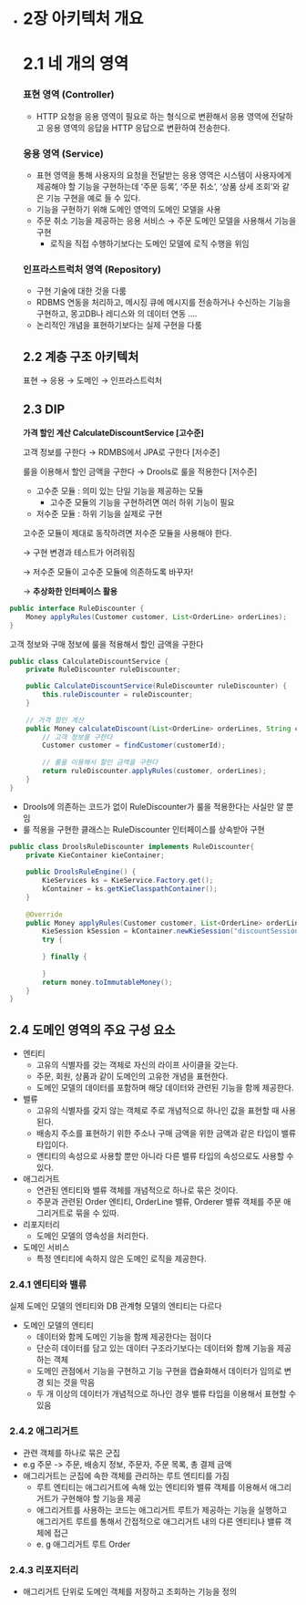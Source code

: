 - # 2장 아키텍처 개요

  # 2.1 네 개의 영역

  ### 표현 영역 (Controller)

  - HTTP 요청을 응용 영역이 필요로 하는 형식으로 변환해서 응용 영역에 전달하고 응용 영역의 응답을 HTTP 응답으로 변환하여 전송한다.

  ### 응용 영역 (Service)

  - 표현 영역을 통해 사용자의 요청을 전달받는 응용 영역은 시스템이 사용자에게 제공해야 할 기능을 구현하는데 ‘주문 등록’, ‘주문 취소’, ‘상품 상세 조회’와 같은 기능 구현을 예로 들 수 있다.
  - 기능을 구현하기 위해 도메인 영역의 도메인 모델을 사용
  - 주문 취소 기능을 제공하는 응용 서비스 → 주문 도메인 모델을 사용해서 기능을 구현
    - 로직을 직접 수행하기보다는 도메인 모델에 로직 수행을 위임

  ### 인프라스트럭처 영역 (Repository)

  - 구현 기술에 대한 것을 다룸
  - RDBMS 연동을 처리하고, 메시징 큐에 메시지를 전송하거나 수신하는 기능을 구현하고, 몽고DB나 레디스와 의 데이터 연동 ....
  - 논리적인 개념을 표현하기보다는 실제 구현을 다룸

  ## 2.2 계층 구조 아키텍처

  표현 → 응용 → 도메인 → 인프라스트럭처

  ## 2.3 DIP

  **가격 할인 계산 CalculateDiscountService [고수준]**

  고객 정보를 구한다 → RDMBS에서 JPA로 구한다 [저수준]

  룰을 이용해서 할인 금액을 구한다 → Drools로 룰을 적용한다 [저수준]

  

  - 고수준 모듈 : 의미 있는 단일 기능을 제공하는 모듈
    - 고수준 모듈의 기능을 구현하려면 여러 하위 기능이 필요
  - 저수준 모듈 : 하위 기능을 실제로 구현

  고수준 모듈이 제대로 동작하려면 저수준 모듈을 사용해야 한다.

  → 구현 변경과 테스트가 어려워짐

  → 저수준 모듈이 고수준 모듈에 의존하도록 바꾸자! 

  → **추상화한 인터페이스 활용**

  

```java
public interface RuleDiscounter {
    Money applyRules(Customer customer, List<OrderLine> orderLines);
}
```

고객 정보와 구매 정보에 룰을 적용해서 할인 금액을 구한다

```java
public class CalculateDiscountService {
    private RuleDiscounter ruleDiscounter;

    public CalculateDiscountService(RuleDiscounter ruleDiscounter) {
        this.ruleDiscounter = ruleDiscounter;
    }
	
    // 가격 할인 계산
    public Money calculateDiscount(List<OrderLine> orderLines, String customerId) {
        // 고객 정보를 구한다
        Customer customer = findCustomer(customerId);
        
        // 룰을 이용해서 할인 금액을 구한다
        return ruleDiscounter.applyRules(customer, orderLines);
    }
}
```

- Drools에 의존하는 코드가 없이 RuleDiscounter가 룰을 적용한다는 사실만 알 뿐임
- 룰 적용을 구현한 클래스는 RuleDiscounter 인터페이스를 상속받아 구현

```java
public class DroolsRuleDiscounter implements RuleDiscounter{
    private KieContainer kieContainer;
    
    public DroolsRuleEngine() {
        KieServices ks = KieService.Factory.get();
        kContainer = ks.getKieClasspathContainer();
    }
    
    @Override
    public Money applyRules(Customer customer, List<OrderLine> orderLines) {
        KieSession kSession = kContainer.newKieSession("discountSession");
        try {
            
        } finally {
            
        }
        return money.toImmutableMoney();
    }
}

```

 

## 2.4 도메인 영역의 주요 구성 요소

- 엔티티 
  - 고유의 식별자를 갖는 객체로 자신의 라이프 사이클을 갖는다.
  - 주문, 회원, 상품과 같이 도메인의 고유한 개념을 표현한다.
  - 도메인 모델의 데이터를 포함하며 해당 데이터와 관련된 기능을 함께 제공한다.
- 밸류
  - 고유의 식별자를 갖지 않는 객체로 주로 개념적으로 하나인 값을 표현할 때 사용된다.
  - 배송지 주소를 표현하기 위한 주소나 구매 금액을 위한 금액과 같은 타입이 밸류 타입이다.
  - 앤티티의 속성으로 사용할 뿐만 아니라 다른 밸류 타입의 속성으로도 사용할 수 있다.
- 애그리거트
  - 연관된 엔티티와 밸류 객체를 개념적으로 하나로 묶은 것이다.
  - 주문과 관련된 Order 엔티티, OrderLine 밸류, Orderer 밸류 객체를 주문 애그리거트로 묶을 수 있따.
- 리포지터리
  - 도메인 모델의 영속성을 처리한다.
- 도메인 서비스
  - 특정 엔티티에 속하지 않은 도메인 로직을 제공한다.

### 2.4.1 엔티티와 밸류

실제 도메인 모델의 엔티티와 DB 관계형 모델의 엔티티는 다르다

- 도메인 모델의 엔티티
  - 데이터와 함께 도메인 기능을 함께 제공한다는 점이다
  - 단순히 데이터를 담고 있는 데이터 구조라기보다는 데이터와 함께 기능을 제공하는 객체
  - 도메인 관점에서 기능을 구현하고 기능 구현을 캡슐화해서 데이터가 임의로 변경 되는 것을 막음
  - 두 개 이상의 데이터가 개념적으로 하나인 경우 밸류 타입을 이용해서 표현할 수 있음



### 2.4.2 애그리거트

- 관련 객체를 하나로 묶은 군집
- e.g 주문 -> 주문, 배송지 정보, 주문자, 주문 목록, 총 결제 금액
- 애그리거트는 군집에 속한 객체를 관리하는 루트 엔티티를 가짐
  - 루트 엔티티는 애그리거트에 속해 있는 엔티티와 밸류 객체를 이용해서 애그리거트가 구현해야 할 기능을 제공
  - 애그리거트를 사용하는 코드는 애그리거트 루트가 제공하는 기능을 실행하고 애그리거트 루트를 통해서 간접적으로 애그리거트 내의 다른 엔티티나 밸류 객체에 접근
  - e. g 애그리거트 루트 Order



### 2.4.3 리포지터리

- 애그리거트 단위로 도메인 객체를 저장하고 조회하는 기능을 정의
